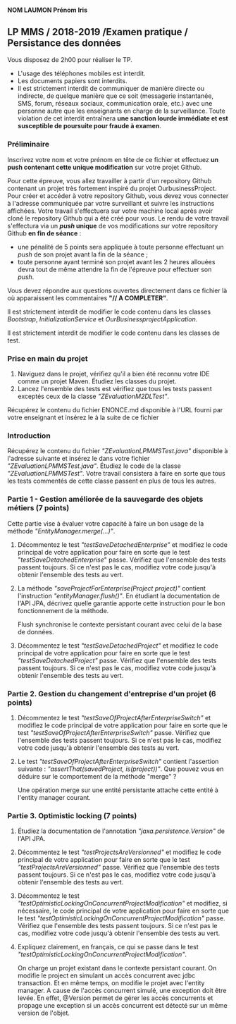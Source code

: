 #### NOM LAUMON Prénom Iris 


## LP MMS / 2018-2019 /Examen pratique / Persistance des données

Vous disposez de 2h00 pour réaliser le TP. 

- L'usage des téléphones mobiles est interdit.
- Les documents papiers sont interdits.
- Il est strictement interdit de communiquer de manière directe ou indirecte, de quelque manière que ce soit
(messagerie instantanée, SMS, forum, réseaux sociaux, communication orale, etc.) avec une personne autre
que les enseignants en charge de la surveillance.
Toute violation de cet interdit entraînera **une sanction lourde immédiate et est susceptible de poursuite
pour fraude à examen**.

### Préliminaire

Inscrivez votre nom et votre prénom en tête de ce fichier et effectuez **un push contenant cette unique modification** sur votre projet Github.

Pour cette épreuve, vous allez travailler à partir d'un repository Github contenant un projet très fortement inspiré du projet OurbusinessProject.
Pour créer et accéder à votre repository Github, vous devez vous connecter à l'adresse communiquée par votre surveillant et suivre les instructions affichées.
Votre travail s'effectuera sur votre machine local après avoir cloné le repository Github qui a été créé pour vous.
Le rendu de votre travail s'effectura via  un **_push_ unique**  de vos modifications sur votre repository Github **en fin de séance** :
- une pénalité de 5 points sera appliquée à toute personne effectuant un *push* de son projet avant la fin de la séance ;
- toute personne ayant terminé son projet avant les 2 heures allouées devra tout de même attendre la fin de l'épreuve pour effectuer son *push*.

Vous devez répondre aux questions ouvertes directement dans ce fichier là où apparaissent les commentaires **"// A COMPLETER"**.

Il est strictement interdit de modifier le code contenu dans les classes _Bootstrap_, _InitializationService_ et _OurBusinessprojectApplication_.

Il est strictement interdit de modifier le code contenu dans les classes de test.  

### Prise en main du projet

1. Naviguez dans le projet, vérifiez qu'il a bien été reconnu votre IDE comme un projet Maven. Étudiez les classes du projet.
2. Lancez l'ensemble des tests est vérifiez que tous les tests passent exceptés ceux de la classe _"ZEvaluationM2DLTest"_.

Récupérez le contenu du fichier ENONCE.md disponible à l'URL fourni par votre enseignant et insérez le à la suite de ce fichier 

### Introduction

Récupérez le contenu du fichier _"ZEvaluationLPMMSTest.java"_ disponible à l'adresse suivante et insérez le dans votre fichier  _"ZEvaluationLPMMSTest.java"_.
Étudiez le code de la classe _"ZEvaluationLPMMSTest"_.
Votre travail consistera à faire en sorte que tous les tests commentés de cette classe passent en plus de tous les autres.

### Partie 1 - Gestion améliorée de la sauvegarde des objets métiers (7 points)

Cette partie vise à évaluer votre capacité à faire un bon usage de la méthode _"EntityManager.merge(...)"_.

1. Décommentez le test _"testSaveDetachedEnterprise"_ et modifiez le code principal de votre application pour faire en sorte que le test "_testSaveDetachedEnterprise_" passe. 
Vérifiez que l'ensemble des tests passent toujours. Si ce n'est pas le cas, modifiez votre code jusqu'à obtenir l'ensemble des tests au vert.
2. La méthode *"saveProjectForEnterprise(Project project)"* contient l'instruction *"entityManager.flush()"*. En étudiant la documentation de l'API JPA, décrivez quelle garantie apporte cette instruction pour le bon fonctionnement de la méthode.

    Flush synchronise le contexte persistant courant avec celui de la base de données.

3. Décommentez le test _"testSaveDetachedProject"_ et modifiez le code principal de votre application pour faire en sorte que le test _"testSaveDetachedProject"_ passe. 
Vérifiez que l'ensemble des tests passent toujours. Si ce n'est pas le cas, modifiez votre code jusqu'à obtenir l'ensemble des tests au vert.

 
### Partie 2. Gestion du changement d'entreprise d'un projet (6 points)

1. Décommentez le test _"testSaveOfProjectAfterEnterpriseSwitch"_ et modifiez le code principal de votre application pour faire en sorte que le test _"testSaveOfProjectAfterEnterpriseSwitch"_ passe. 
Vérifiez que l'ensemble des tests passent toujours. Si ce n'est pas le cas, modifiez votre code jusqu'à obtenir l'ensemble des tests au vert.    
2. Le test _"testSaveOfProjectAfterEnterpriseSwitch"_ contient l'assertion suivante  : _"assertThat(savedProject, is(project))"_. 
Que pouvez vous en déduire sur le comportement de la méthode "merge" ?

    Une opération merge sur une entité persistante attache cette entité à l'entity manager courant.

### Partie 3. Optimistic locking (7 points)

1. Étudiez la documentation de l'annotation _"jaxa.persistence.Version"_ de l'API JPA.
2. Décommentez le test _"testProjectsAreVersionned"_ et modifiez le code principal de votre application pour faire en sorte que le test _"testProjectsAreVersionned"_ passe. 
Vérifiez que l'ensemble des tests passent toujours. Si ce n'est pas le cas, modifiez votre code jusqu'à obtenir l'ensemble des tests au vert. 
3. Décommentez le test _"testOptimisticLockingOnConcurrentProjectModification"_ et modifiez, si nécessaire, le code principal de votre application pour faire en sorte que le test _"testOptimisticLockingOnConcurrentProjectModification"_ passe. 
Vérifiez que l'ensemble des tests passent toujours. Si ce n'est pas le cas, modifiez votre code jusqu'à obtenir l'ensemble des tests au vert.
4. Expliquez clairement, en français, ce qui se passe dans le test _"testOptimisticLockingOnConcurrentProjectModification"_.

    On charge un projet existant dans le contexte persistant courant. On modifie le project en simulant un accès concurrent avec jdbc transaction. Et en même temps, on modifie le projet avec l'entity manager. A cause de l'accès concurrent simulé, une exception doit être levée. En effet, @Version permet de gérer les accès concurrents et propage une exception si un accès concurrent est détecté sur un même version de l'objet. 



